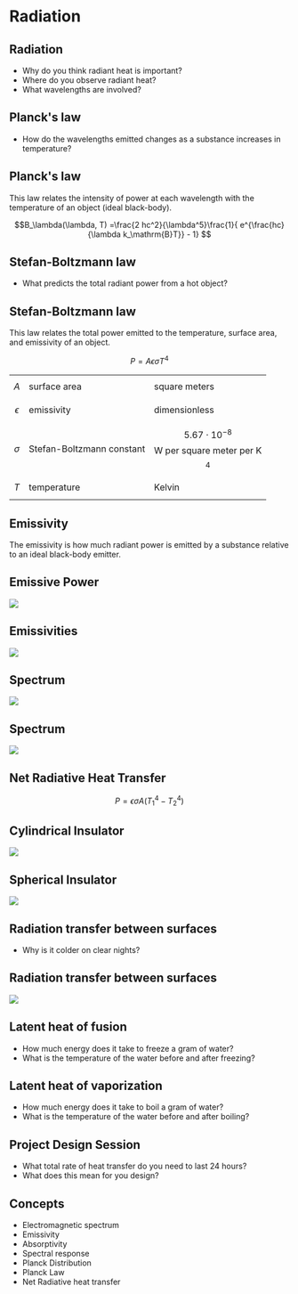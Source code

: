 # Radiation


## Radiation
- Why do you think radiant heat is important?
- Where do you observe radiant heat?
- What wavelengths are involved?


<!-- how much heat are we radiating? -->
<!-- how much heat do we receive from our environments? -->
<!-- what are the ways we experience this? -->
<!-- What percentage of home heat is lost to radiation? -->
<!-- why are clear nights colder -->
<!-- what is the background radiation temperature? -->

## Planck's law

- How do the wavelengths emitted changes as a substance increases in temperature?

## Planck's law

This law relates the intensity of power at each wavelength with the temperature
of an object (ideal black-body).

$$B_\lambda(\lambda, T) =\frac{2 hc^2}{\lambda^5}\frac{1}{ e^{\frac{hc}{\lambda k_\mathrm{B}T}} - 1} $$

## Stefan-Boltzmann law

- What predicts the total radiant power from a hot object?

## Stefan-Boltzmann law

This law relates the total power emitted to the temperature, surface area, and emissivity of an object.

$$ P = A \epsilon \sigma T^4 $$

|            |                           |                                                  |
| ---------- | ------------------------- | ------------------------------------------------ |
| $$A$$        | surface area              | square meters                                    |
| $$\epsilon$$ | emissivity                | dimensionless                                    |
| $$\sigma$$   | Stefan-Boltzmann constant | $$5.67\cdot 10^{-8}$$ W per square meter per K$$^4$$ |
| $$T$$        | temperature               | Kelvin                                           |

## Emissivity

The emissivity is how much radiant power is emitted by a substance relative to
an ideal black-body emitter.

## Emissive Power
![](./figures/Emissive_Power.png)

<!-- how much power does a 40cm block of ice emit? -->

## Emissivities
![](./figures/emissivities-incropera.png)

## Spectrum
![](./figures/spectrum-incropera.png)

## Spectrum
![](./figures/electromagnetic-spectrum.jpg)




## Net Radiative Heat Transfer
$$ P = \epsilon \sigma A (T_1^4 - T_2^4) $$

## Cylindrical Insulator
![](./figures/cylindrical-resistance.png)

## Spherical Insulator
![](./figures/spherical-resistance.png)

## Radiation transfer between surfaces
- Why is it colder on clear nights?

## Radiation transfer between surfaces
![](./figures/radiation-transfer.png)

## Latent heat of fusion
- How much energy does it take to freeze a gram of water?
- What is the temperature of the water before and after freezing?

## Latent heat of vaporization
- How much energy does it take to boil a gram of water?
- What is the temperature of the water before and after boiling?

## Project Design Session
- What total rate of heat transfer do you need to last 24 hours?
- What does this mean for you design?
<!-- open ended design, much like, i want to be warm, build me a home -->




## Concepts
- Electromagnetic spectrum
- Emissivity
- Absorptivity
- Spectral response
- Planck Distribution
- Planck Law
- Net Radiative heat transfer


